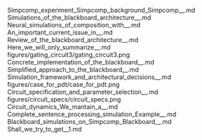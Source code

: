 Simpcomp_experiment_Simpcomp_background_Simpcomp__.md
Simulations_of_the_blackboard_architecture__.md
Neural_simulations_of_composition_with__.md
An_important_current_issue_in__.md
Review_of_the_blackboard_architecture__.md
Here_we_will_only_summarize__.md
figures/gating_circuit3/gating_circuit3.png
Concrete_implementation_of_the_blackboard__.md
Simplified_approach_to_the_blackboard__.md
Simulation_framework_and_architectural_decisions__.md
figures/case_for_pdt/case_for_pdt.png
Circuit_specification_and_parameter_selection__.md
figures/circuit_specs/circuit_specs.png
Circuit_dynamics_We_mantain_a__.md
Complete_sentence_processing_simulation_Example__.md
Blackboard_simulations_on_Simpcomp_Blackboard__.md
Shall_we_try_to_get__1.md